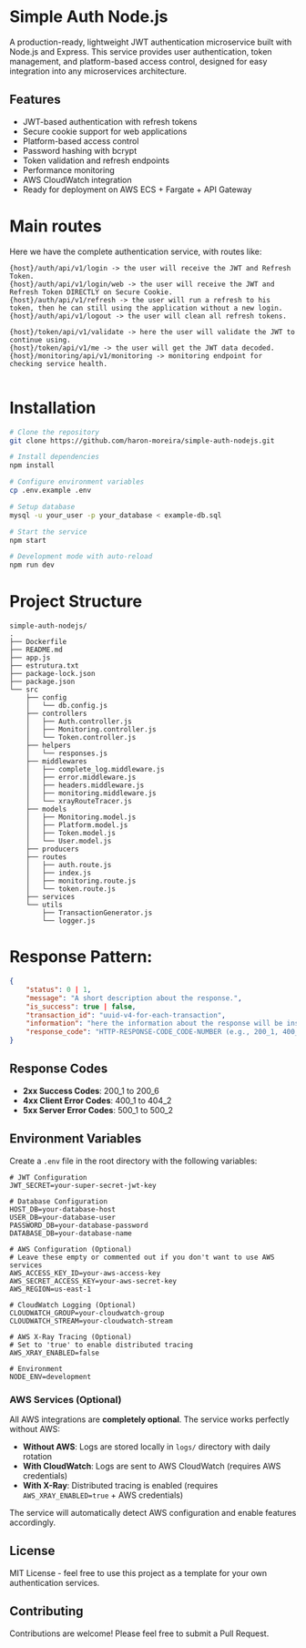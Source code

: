 # Simple Auth Node.js

A production-ready, lightweight JWT authentication microservice built with Node.js and Express. This service provides user authentication, token management, and platform-based access control, designed for easy integration into any microservices architecture.

## Features

- JWT-based authentication with refresh tokens
- Secure cookie support for web applications
- Platform-based access control
- Password hashing with bcrypt
- Token validation and refresh endpoints
- Performance monitoring
- AWS CloudWatch integration
- Ready for deployment on AWS ECS + Fargate + API Gateway

# Main routes
Here we have the complete authentication service, with routes like:

```
{host}/auth/api/v1/login -> the user will receive the JWT and Refresh Token.
{host}/auth/api/v1/login/web -> the user will receive the JWT and Refresh Token DIRECTLY on Secure Cookie.
{host}/auth/api/v1/refresh -> the user will run a refresh to his token, then he can still using the application without a new login.
{host}/auth/api/v1/logout -> the user will clean all refresh tokens.

{host}/token/api/v1/validate -> here the user will validate the JWT to continue using.
{host}/token/api/v1/me -> the user will get the JWT data decoded.
{host}/monitoring/api/v1/monitoring -> monitoring endpoint for checking service health.


```

# Installation

```bash
# Clone the repository
git clone https://github.com/haron-moreira/simple-auth-nodejs.git

# Install dependencies
npm install

# Configure environment variables
cp .env.example .env

# Setup database
mysql -u your_user -p your_database < example-db.sql

# Start the service
npm start

# Development mode with auto-reload
npm run dev
```

# Project Structure
```
simple-auth-nodejs/
.
├── Dockerfile
├── README.md
├── app.js
├── estrutura.txt
├── package-lock.json
├── package.json
└── src
    ├── config
    │   └── db.config.js
    ├── controllers
    │   ├── Auth.controller.js
    │   ├── Monitoring.controller.js
    │   └── Token.controller.js
    ├── helpers
    │   └── responses.js
    ├── middlewares
    │   ├── complete_log.middleware.js
    │   ├── error.middleware.js
    │   ├── headers.middleware.js
    │   ├── monitoring.middleware.js
    │   └── xrayRouteTracer.js
    ├── models
    │   ├── Monitoring.model.js
    │   ├── Platform.model.js
    │   ├── Token.model.js
    │   └── User.model.js
    ├── producers
    ├── routes
    │   ├── auth.route.js
    │   ├── index.js
    │   ├── monitoring.route.js
    │   └── token.route.js
    ├── services
    └── utils
        ├── TransactionGenerator.js
        └── logger.js
```

# Response Pattern:
```json
{
    "status": 0 | 1,
    "message": "A short description about the response.",
    "is_success": true | false,
    "transaction_id": "uuid-v4-for-each-transaction",
    "information": "here the information about the response will be inserted, as example JWT Token, refresh token etc",
    "response_code": "HTTP-RESPONSE-CODE_CODE-NUMBER (e.g., 200_1, 400_1, 401_1)"
}
```

## Response Codes
- **2xx Success Codes**: 200_1 to 200_6
- **4xx Client Error Codes**: 400_1 to 404_2
- **5xx Server Error Codes**: 500_1 to 500_2

## Environment Variables

Create a `.env` file in the root directory with the following variables:

```env
# JWT Configuration
JWT_SECRET=your-super-secret-jwt-key

# Database Configuration
HOST_DB=your-database-host
USER_DB=your-database-user
PASSWORD_DB=your-database-password
DATABASE_DB=your-database-name

# AWS Configuration (Optional)
# Leave these empty or commented out if you don't want to use AWS services
AWS_ACCESS_KEY_ID=your-aws-access-key
AWS_SECRET_ACCESS_KEY=your-aws-secret-key
AWS_REGION=us-east-1

# CloudWatch Logging (Optional)
CLOUDWATCH_GROUP=your-cloudwatch-group
CLOUDWATCH_STREAM=your-cloudwatch-stream

# AWS X-Ray Tracing (Optional)
# Set to 'true' to enable distributed tracing
AWS_XRAY_ENABLED=false

# Environment
NODE_ENV=development
```

### AWS Services (Optional)

All AWS integrations are **completely optional**. The service works perfectly without AWS:

- **Without AWS**: Logs are stored locally in `logs/` directory with daily rotation
- **With CloudWatch**: Logs are sent to AWS CloudWatch (requires AWS credentials)
- **With X-Ray**: Distributed tracing is enabled (requires `AWS_XRAY_ENABLED=true` + AWS credentials)

The service will automatically detect AWS configuration and enable features accordingly.

## License

MIT License - feel free to use this project as a template for your own authentication services.

## Contributing

Contributions are welcome! Please feel free to submit a Pull Request.